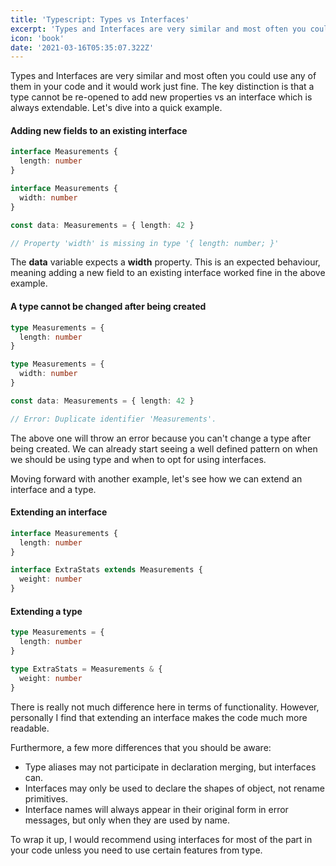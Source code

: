 ```yaml
---
title: 'Typescript: Types vs Interfaces'
excerpt: 'Types and Interfaces are very similar and most often you could use any of them in your code and it would work just fine. The key distinction is that a type cannot be re-opened to add new properties to it compared to an interface which is always extendable.'
icon: 'book'
date: '2021-03-16T05:35:07.322Z'
---
```


Types and Interfaces are very similar and most often you could use any of them in your code and it would work just fine. The key distinction is that a type cannot be re-opened to add new properties vs an interface which is always extendable. Let's dive into a quick example.

#### Adding new fields to an existing interface

```ts
interface Measurements {
  length: number
}

interface Measurements {
  width: number
}

const data: Measurements = { length: 42 }

// Property 'width' is missing in type '{ length: number; }'
```

The **data** variable expects a **width** property. This is an expected behaviour, meaning adding a new field to an existing interface worked fine in the above example.

#### A type cannot be changed after being created

```ts
type Measurements = {
  length: number
}

type Measurements = {
  width: number
}

const data: Measurements = { length: 42 }

// Error: Duplicate identifier 'Measurements'.
```

The above one will throw an error because you can't change a type after being created. We can already start seeing a well defined pattern on when we should be using type and when to opt for using interfaces.

Moving forward with another example, let's see how we can extend an interface and a type.

#### Extending an interface

```ts
interface Measurements {
  length: number
}

interface ExtraStats extends Measurements {
  weight: number
}
```

#### Extending a type

```ts
type Measurements = {
  length: number
}

type ExtraStats = Measurements & {
  weight: number
}
```

There is really not much difference here in terms of functionality. However, personally I find that extending an interface makes the code much more readable.

Furthermore, a few more differences that you should be aware:

- Type aliases may not participate in declaration merging, but interfaces can.
- Interfaces may only be used to declare the shapes of object, not rename primitives.
- Interface names will always appear in their original form in error messages, but only when they are used by name.

To wrap it up, I would recommend using interfaces for most of the part in your code unless you need to use certain features from type.
